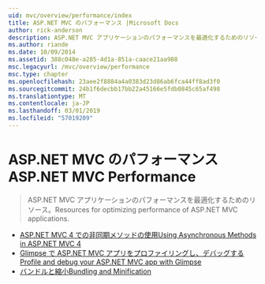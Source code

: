 ```yaml
---
uid: mvc/overview/performance/index
title: ASP.NET MVC のパフォーマンス |Microsoft Docs
author: rick-anderson
description: ASP.NET MVC アプリケーションのパフォーマンスを最適化するためのリソース。
ms.author: riande
ms.date: 10/09/2014
ms.assetid: 388c048e-a285-4d1a-851a-caace21aa988
msc.legacyurl: /mvc/overview/performance
msc.type: chapter
ms.openlocfilehash: 23aee2f8884a4a0383d23d86ab6fca44ff8ad3f0
ms.sourcegitcommit: 24b1f6decbb17bb22a45166e5fdb0845c65af498
ms.translationtype: MT
ms.contentlocale: ja-JP
ms.lasthandoff: 03/01/2019
ms.locfileid: "57019209"
---
```

<a name="aspnet-mvc-performance"></a><span data-ttu-id="32c6e-103">ASP.NET MVC のパフォーマンス</span><span class="sxs-lookup"><span data-stu-id="32c6e-103">ASP.NET MVC Performance</span></span>
====================
> <span data-ttu-id="32c6e-104">ASP.NET MVC アプリケーションのパフォーマンスを最適化するためのリソース。</span><span class="sxs-lookup"><span data-stu-id="32c6e-104">Resources for optimizing performance of ASP.NET MVC applications.</span></span>


- [<span data-ttu-id="32c6e-105">ASP.NET MVC 4 での非同期メソッドの使用</span><span class="sxs-lookup"><span data-stu-id="32c6e-105">Using Asynchronous Methods in ASP.NET MVC 4</span></span>](using-asynchronous-methods-in-aspnet-mvc-4.md)
- [<span data-ttu-id="32c6e-106">Glimpse で ASP.NET MVC アプリをプロファイリングし、デバッグする</span><span class="sxs-lookup"><span data-stu-id="32c6e-106">Profile and debug your ASP.NET MVC app with Glimpse</span></span>](profile-and-debug-your-aspnet-mvc-app-with-glimpse.md)
- [<span data-ttu-id="32c6e-107">バンドルと縮小</span><span class="sxs-lookup"><span data-stu-id="32c6e-107">Bundling and Minification</span></span>](bundling-and-minification.md)
